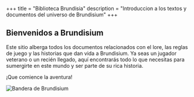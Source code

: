 +++
title = "Biblioteca Brundisia"
description = "Introduccion a los textos y documentos del universo de Brundisium"
+++

## Bienvenidos a Brundisium

Este sitio alberga todos los documentos relacionados con el lore, las reglas de juego y las historias que dan vida a Brundisium. Ya seas un jugador veterano o un recién llegado, aquí encontrarás todo lo que necesitas para sumergirte en este mundo y ser parte de su rica historia.

¡Que comience la aventura!

![Bandera de Brundisium](img/flag.jpg)
